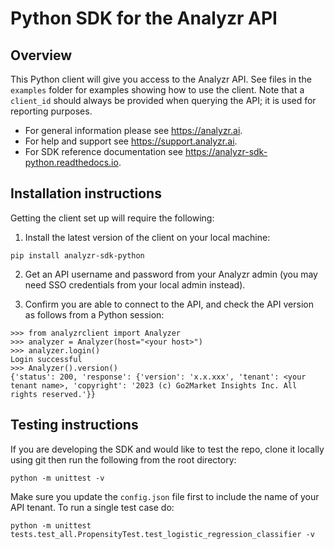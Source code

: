 # Python SDK for the Analyzr API

## Overview
This Python client will give you access to the Analyzr API. See files in the `examples` folder
for examples showing how to use the client. Note that a `client_id` should always be provided when querying the API; it is used for reporting purposes.
* For general information please see https://analyzr.ai.
* For help and support see https://support.analyzr.ai.
* For SDK reference documentation see  https://analyzr-sdk-python.readthedocs.io.

## Installation instructions
Getting the client set up will require the following:

1. Install the latest version of the client on your local machine:
```
pip install analyzr-sdk-python
```

2. Get an API username and password from your Analyzr admin (you may need SSO credentials from your local admin instead).

3. Confirm you are able to connect to the API, and check the API version
as follows from a Python session:
```
>>> from analyzrclient import Analyzer
>>> analyzer = Analyzer(host="<your host>")
>>> analyzer.login()
Login successful
>>> Analyzer().version()
{'status': 200, 'response': {'version': 'x.x.xxx', 'tenant': <your tenant name>, 'copyright': '2023 (c) Go2Market Insights Inc. All rights reserved.'}}
```

## Testing instructions
If you are developing the SDK and would like to test the repo, clone it locally using git then 
run the following from the root directory:
```
python -m unittest -v
```
Make sure you update the `config.json` file first to include the name of your API tenant. 
To run a single test case do:
```
python -m unittest tests.test_all.PropensityTest.test_logistic_regression_classifier -v
```